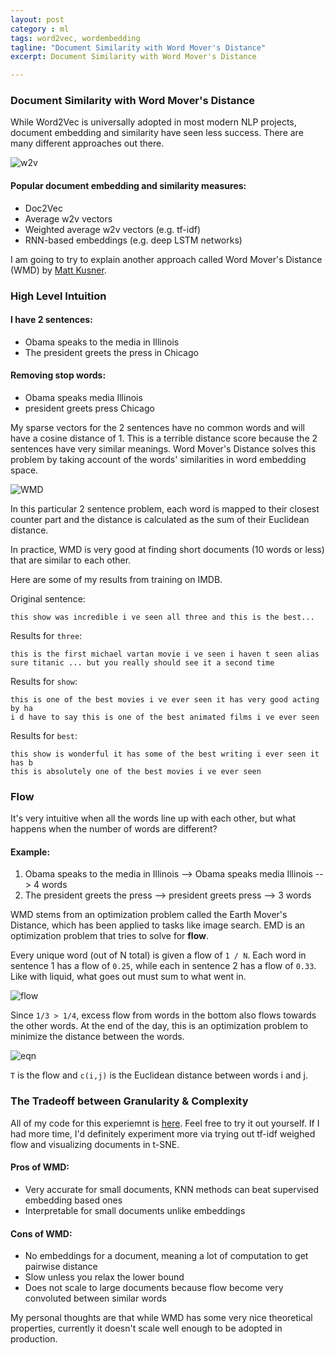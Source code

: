 ```yaml
---
layout: post
category : ml
tags: word2vec, wordembedding
tagline: "Document Similarity with Word Mover's Distance"
excerpt: Document Similarity with Word Mover's Distance

---
```


### Document Similarity with Word Mover's Distance

While Word2Vec is universally adopted in most modern NLP projects, document embedding and similarity have seen less success. There are many different approaches out there.

![w2v](http://cdn-ak.f.st-hatena.com/images/fotolife/T/TJO/20140619/20140619150536.png)

#### Popular document embedding and similarity measures: 
* Doc2Vec
* Average w2v vectors
* Weighted average w2v vectors (e.g. tf-idf)
* RNN-based embeddings (e.g. deep LSTM networks)

I am going to try to explain another approach called Word Mover's Distance (WMD) by [Matt Kusner](http://mkusner.github.io/). 

### High Level Intuition

#### I have 2 sentences:
* Obama speaks to the media in Illinois
* The president greets the press in Chicago

#### Removing stop words:
* Obama speaks media Illinois
* president greets press Chicago

My sparse vectors for the 2 sentences have no common words and will have a cosine distance of 1. This is a terrible distance score because the 2 sentences have very similar meanings. Word Mover's Distance solves this problem by taking account of the words' similarities in word embedding space. 

![WMD](https://vene.ro/images/wmd-obama.png)

In this particular 2 sentence problem, each word is mapped to their closest counter part and the distance is calculated as the sum of their Euclidean distance. 

In practice, WMD is very good at finding short documents (10 words or less) that are similar to each other.

Here are some of my results from training on IMDB.

Original sentence:

```
this show was incredible i ve seen all three and this is the best...
```

Results for ```three```:

```
this is the first michael vartan movie i ve seen i haven t seen alias
sure titanic ... but you really should see it a second time
```

Results for ```show```:

```
this is one of the best movies i ve ever seen it has very good acting by ha
i d have to say this is one of the best animated films i ve ever seen
```

Results for ```best```:

```
this show is wonderful it has some of the best writing i ever seen it has b
this is absolutely one of the best movies i ve ever seen
```

### Flow
It's very intuitive when all the words line up with each other, but what happens when the number of words are different?

#### Example:
1. Obama speaks to the media in Illinois --> Obama speaks media Illinois --> 4 words
2. The president greets the press --> president greets press --> 3 words

WMD stems from an optimization problem called the Earth Mover's Distance, which has been applied to tasks like image search. EMD is an optimization problem that tries to solve for **flow**. 

Every unique word (out of N total) is given a flow of ```1 / N```. Each word in sentence 1 has a flow of ```0.25```, while each in sentence 2 has a flow of ```0.33```. Like with liquid, what goes out must sum to what went in. 

![flow]({{site.imgrepo}}/wmd_flow.png)

Since ```1/3 > 1/4```, excess flow from words in the bottom also flows towards the other words. At the end of the day, this is an optimization problem to minimize the distance between the words. 

![eqn]({{site.imgrepo}}/wmd_optimization_equation.png)

```T``` is the flow and ```c(i,j)``` is the Euclidean distance between words i and j. 

### The Tradeoff between Granularity & Complexity
All of my code for this experiemnt is [here](https://github.com/PragmaticLab/Word_Mover_Distance). Feel free to try it out yourself. If I had more time, I'd definitely experiment more via trying out tf-idf weighed flow and visualizing documents in t-SNE.

#### Pros of WMD:
* Very accurate for small documents, KNN methods can beat supervised embedding based ones
* Interpretable for small documents unlike embeddings


#### Cons of WMD:
* No embeddings for a document, meaning a lot of computation to get pairwise distance
* Slow unless you relax the lower bound
* Does not scale to large documents because flow become very convoluted between similar words

My personal thoughts are that while WMD has some very nice theoretical properties, currently it doesn't scale well enough to be adopted in production.
